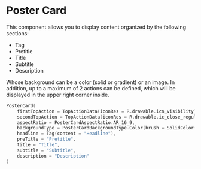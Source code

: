 # Poster Card

This component allows you to display content organized by the following sections:
* Tag
* Pretitle
* Title
* Subtitle
* Description

Whose background can be a color (solid or gradient) or an image.
In addition, up to a maximum of 2 actions can be defined, which will be displayed in the upper right corner inside.

```kotlin
PosterCard(
    firstTopAction = TopActionData(iconRes = R.drawable.icn_visibility),
    secondTopAction = TopActionData(iconRes = R.drawable.ic_close_regular),
    aspectRatio = PosterCardAspectRatio.AR_16_9,
    backgroundType = PosterCardBackgroundType.Color(brush = SolidColor(MisticaTheme.colors.background), inverseDisplay = false),
    headline = Tag(content = "Headline"),
    preTitle = "Pretitle",
    title = "Title",
    subtitle = "Subtitle",
    description = "Description"
)
```